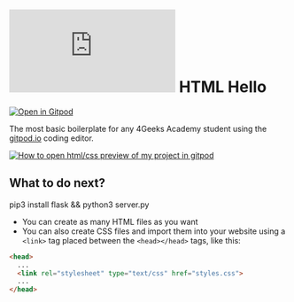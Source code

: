 # ![4Geeks Logo](http://assets.breatheco.de/apis/img/images.php?blob&random&cat=icon&tags=4geeks,16) HTML Hello

[![Open in Gitpod](https://gitpod.io/button/open-in-gitpod.svg)](https://gitpod.io#https://github.com/4GeeksAcademy/html-hello.git)

The most basic boilerplate for any 4Geeks Academy student using the [gitpod.io](gitpod.io) coding editor.

[![How to open html/css preview of my project in gitpod](https://github.com/4GeeksAcademy/Templates-Boilerplates/blob/master/assets/hello-html-intro.png?raw=true)](https://youtu.be/dfbDCMu_p-0)

## What to do next?

pip3 install flask && python3 server.py

- You can create as many HTML files as you want
- You can also create CSS files and import them into your website using a `<link>` tag placed between the `<head></head>` tags, like this:

```html
<head>
  ...
  <link rel="stylesheet" type="text/css" href="styles.css">
  ...
</head>
```
